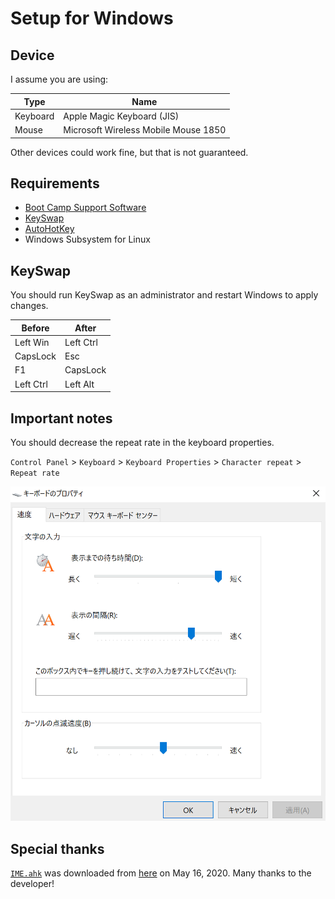 # Setup for Windows
## Device
I assume you are using:

| Type | Name |
|---|---|
| Keyboard | Apple Magic Keyboard (JIS) |
| Mouse | Microsoft Wireless Mobile Mouse 1850 |

Other devices could work fine, but that is not guaranteed.

## Requirements
- [Boot Camp Support Software](https://support.apple.com/kb/DL1836)
- [KeySwap](https://www.vector.co.jp/soft/winnt/util/se228667.html)
- [AutoHotKey](https://www.autohotkey.com)
- Windows Subsystem for Linux

## KeySwap
You should run KeySwap as an administrator and restart Windows to apply changes.

| Before | After |
|---|---|
| Left Win | Left Ctrl |
| CapsLock | Esc |
| F1 | CapsLock |
| Left Ctrl | Left Alt |

## Important notes
You should decrease the repeat rate in the keyboard properties.

`Control Panel` > `Keyboard` > `Keyboard Properties` > `Character repeat` > `Repeat rate`

![Keyboard properties](assets/images/keyboard_properties.png)

## Special thanks
[`IME.ahk`](ahk/IME.ahk) was downloaded from [here](https://w.atwiki.jp/eamat/pages/17.html) on May 16, 2020. Many thanks to the developer!
